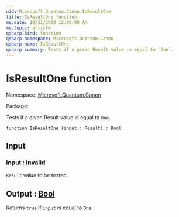 ```yaml
---
uid: Microsoft.Quantum.Canon.IsResultOne
title: IsResultOne function
ms.date: 10/31/2020 12:00:00 AM
ms.topic: article
qsharp.kind: function
qsharp.namespace: Microsoft.Quantum.Canon
qsharp.name: IsResultOne
qsharp.summary: Tests if a given Result value is equal to `One`.
---
```


# IsResultOne function

Namespace: [Microsoft.Quantum.Canon](xref:Microsoft.Quantum.Canon)

Package: [](https://nuget.org/packages/)


Tests if a given Result value is equal to `One`.

```qsharp
function IsResultOne (input : Result) : Bool
```


## Input

### input : __invalid<Result>__

`Result` value to be tested.



## Output : [Bool](xref:microsoft.quantum.lang-ref.bool)

Returns `true` if `input` is equal to `One`.
